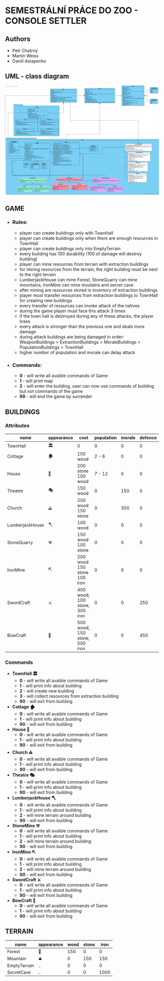 # SEMESTRÁLNÍ PRÁCE DO ZOO - CONSOLE SETTLER

## Authors
- Petr Chatrný
- Martin Weiss
- Daniil Astapenko

## UML - class diagram
![Where diagram](./diagram.svg)

## GAME
- ### Rules:
    - player can create buildings only with TownHall
    - player can create buildings only when there are enough resources in TownHall
    - player can create buildings only into EmptyTerrain
    - every building has 100 durability (100 of damage will destroy building) 
    - player can mine resources from terrain with extraction buildings
    - for mining resources from the terrain, the right building must be next to the right terrain
    - LumberjackHouse can mine Forest, StoneQuarry can mine mountains, IronMine can mine moutains and secret cave
    - after mining are resources stored in inventory of extraction buildings
    - player must transfer resources from extraction buildings to TownHall for creating new buildings
    - every transfer of resources can invoke attack of the natives
    - during the game player must face this attack 3 times
    - if the town hall is destroyed during any of these attacks, the player loses
    - every attack is stronger than the previous one and deals more damage
    - during attack buildings are being damaged in order: WeaponBuildings > ExtractionBuildings > MoraleBuildings > PopulationBuildings > TownHall
    - higher number of population and morale can delay attack

- ### Commands:
    - **0** - will write all avaible commands of Game
    - **1** - will print map
    - **2** - will enter the building, user can now use commands of building but not commands of the game
    - **99** - will end the game by surrender


## BUILDINGS
### Attributes
| name            | appearance | cost                          | population | morale | defence |
| --------------- | ---------- | ----------------------------- | ---------- | ------ | ------- |
| TownHall        | 🏛          | 0                             | 0          | 0      | 0       |
| Cottage         | 🏚          | 100 wood                      | 2 - 6      | 0      | 0       |
| House           | 🏢          | 200 stone 100 wood            | 7 - 12     | 0      | 0       |
| Theatre         | 🎭          | 150 wood                      | 0          | 150    | 0       |
| Church          | ⛪          | 200 wood 150 stone            | 0          | 300    | 0       |
| LumberjackHouse | 🪓          | 100 wood                      | 0          | 0      | 0       |
| StoneQuarry     | ⚒️          | 150 wood 100 stone            | 0          | 0      | 0       |
| IronMine        | ⛏️          | 200 wood 150 stone 100 iron   | 0          | 0      | 0       |
| SwordCraft      | ⚔️          | 400 wood, 100 stone, 300 iron | 0          | 0      | 250     |
| BowCraft        | 🏹          | 500 wood, 150 stone, 500 iron | 0          | 0      | 450     |


### Commands
  - **TownHall 🏛**
    - **0** - will write all avaible commands of Game
    - **1** - will print info about building
    - **2** - will create new building
    - **3** - will collect resources from extraction building
    - **90** - will exit from building
  - **Cottage 🏚**
    - **0** - will write all avaible commands of Game
    - **1** - will print info about building
    - **90** - will exit from building 
  - **House 🏢** 
    - **0** - will write all avaible commands of Game
    - **1** - will print info about building
    - **90** - will exit from building
  - **Church ⛪**
      - **0** - will write all avaible commands of Game
      - **1** - will print info about building
      - **90** - will exit from building
  - **Theatre 🎭**
      - **0** - will write all avaible commands of Game
      - **1** - will print info about building
      - **90** - will exit from building
  - **LumberjackHouse 🪓**
      - **0** - will write all avaible commands of Game
      - **1** - will print info about building
      - **2** - will mine terrain around building
      - **90** - will exit from building
  - **StoneMine ⚒️**
      - **0** - will write all avaible commands of Game
      - **1** - will print info about building
      - **2** - will mine terrain around building
      - **90** - will exit from building
  - **IronMine ⛏️**
      - **0** - will write all avaible commands of Game
      - **1** - will print info about building
      - **2** - will mine terrain around building
      - **90** - will exit from building
  - **SwordCraft ⚔️**
      - **0** - will write all avaible commands of Game
      - **1** - will print info about building
      - **90** - will exit from building
  - **BowCraft 🏹**
    - **0** - will write all avaible commands of Game
    - **1** - will print info about building
    - **90** - will exit from building  
  
## TERRAIN
| name         | appearance | wood | stone | iron |
|--------------|------------|------|-------|------|
| Forest       | 🌲         | 150  | 0     | 0    |
| Mountain     | ⛰️         | 0    | 150   | 150  |
| EmptyTerrain | ..         | 0    | 0     | 0    |
| SecretCave   | ..         | 0    | 0     | 1000 |